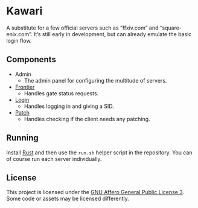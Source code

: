 # Kawari

A substitute for a few official servers such as “ffxiv.com” and “square-enix.com”. It’s still early in development, but can already emulate the basic login flow.

## Components

* Admin
  * The admin panel for configuring the multitude of servers.
* [Frontier](https://docs.xiv.zone/server/frontier/)
  * Handles gate status requests.
* [Login](https://docs.xiv.zone/server/login/)
  * Handles logging in and giving a SID.
* [Patch](https://docs.xiv.zone/server/patch/)
  * Handles checking if the client needs any patching.

## Running

Install [Rust](https://rust-lang.org) and then use the `run.sh` helper script in the repository. You can of course run each server individually.  

## License

This project is licensed under the [GNU Affero General Public License 3](LICENSE). Some code or assets may be licensed differently.
